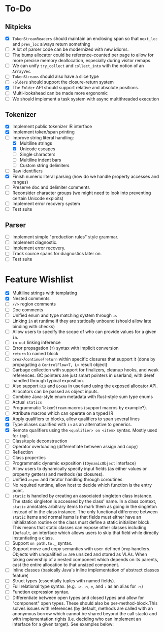 # To-Do

## Nitpicks

- [x] `TokenStreamReaders` should maintain an enclosing span so that `next_loc` and `prev_loc` always return something
- [ ] A lot of parser code can be modernized with new idioms.
- [ ] The bump allocator could be reference-counted per page to allow for more precise memory deallocation, especially during visitor remaps.
- [ ] We can unify `try_collect` and `collect_into` with the notion of an `ArrayVec`.
- [ ] `TokenStreams` should also have a slice type
- [ ] `Folders` should support the closure-return system
- [x] The `Folder` API should support relative and absolute positions.
- [ ] Multi-lookahead can be made more ergonomic
- [ ] We should implement a task system with async multithreaded execution

## Tokenizer

- [x] Implement public tokenizer IR interface
- [x] Implement token/span printing
- [ ] Improve string literal handling:
  - [x] Multiline strings 
  - [x] Unicode escapes
  - [ ] Single characters
  - [ ] Multiline indent bars
  - [ ] Custom string delimiters
- [ ] Raw identifiers
- [x] Finish numeric literal parsing (how do we handle property accesses and ranges)
- [ ] Preserve doc and delimiter comments
- [ ] Reconsider character groups (we might need to look into preventing certain Unicode exploits)
- [ ] Implement error recovery system
- [ ] Test suite

## Parser

- [ ] Implement simple "production rules" style grammar.
- [ ] Implement diagnostic.
- [ ] Implement error recovery.
- [ ] Track source spans for diagnostics later on.
- [ ] Test suite

# Feature Wishlist

- [x] Multiline strings with templating
- [x] Nested comments
- [ ] `//>` region comments
- [ ] Doc comments
- [ ] Unified enum and type matching system through `is`
- [ ] Linking `in` at runtime if they are statically unbound (should allow late binding with checks)
- [ ] Allow users to specify the scope of who can provide values for a given `in`.
- [ ] `in out` linking inference
- [ ] Error propagation (`?`) syntax with implicit conversion
- [ ] `return` to named block
- [ ] `break`/`continue`/`return` within specific closures that support it (done by propagating a `ControlFlow<T, L>` result object)
- [ ] Garbage collection with support for finalizers, cleanup hooks, and weak references. GC pointers are just smart pointers in userland, with deref handled through typical exposition.
- [ ] Also support `RCs` and `Boxes` in userland using the exposed allocator API. Allocators can be passed as object inputs.
- [ ] Combine Java-style enum metadata with Rust-style sum type enums
- [ ] Actual `statics`
- [ ] Programmatic `TokenStream` macros (support macros by example?).
- [ ] Attribute macros which can operate on a typed IR
- [x] Apply qualifiers to blocks, allow qualifiers to span several lines
- [x] Type aliases qualified with `in` as an alternative to generics.
- [x] Remote qualifiers using the `<qualifier> on <item>` syntax. Mostly used for `impl`.
- [ ] Class/tuple deconstruction
- [ ] Operator overloading (differentiate between assign and copy)
- [ ] Reflection
- [ ] Class properties
- [ ] Programmatic dynamic exposition (`IDynamicObject` interface)
- [ ] Allow users to dynamically specify input fields (as either values or property getters) and methods (as closures).
- [ ] Unified `async` and iterator handling through coroutines.
- [ ] No required runtime, allow host to decide which function is the entry point.
- [ ] `static` is handled by creating an associated singleton class instance. The static singleton is accessed by the class' name. In a class context, `static` annotates arbitrary items to mark them as going in the singleton instead of in the class instance. The only functional difference between `static` items and normal items is that fields must either have an initialization routine or the class must define a static initializer block. This means that static classes can expose other classes including `IDefault`, an interface which allows users to skip that field while directly instantiating a class.
- [ ] Support `on path.to._` syntax.
- [ ] Support move and copy semantics with user-defined `Drop` handlers. Objects with unqualified `in` are unsized and stored as VLAs. When taking ownership of a nested component which depends on its parents, cast the entire allocation to that unsized component.
- [ ] Inline classes (basically Java's inline implementation of abstract classes feature)
- [ ] Struct types (essentially tuples with named fields).
- [ ] Full relational type syntax. (e.g. `:>`, `:<`, `=`, and `:` as an alias for `:<`)
- [ ] Function expression syntax.
- [ ] Differentiate between open types and closed types and allow for "component" open types. These should also be per-method-block.This solves issues with references (by default, methods are called with an anonymous borrow which cannot be shared beyond the call stack) and with implementation rights (i.e. deciding who can implement an interface for a given target). See examples below:
